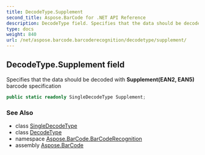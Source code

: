 ```yaml
---
title: DecodeType.Supplement
second_title: Aspose.BarCode for .NET API Reference
description: DecodeType field. Specifies that the data should be decoded with SupplementEAN2 EAN5 barcode specification
type: docs
weight: 840
url: /net/aspose.barcode.barcoderecognition/decodetype/supplement/
---
```

## DecodeType.Supplement field

Specifies that the data should be decoded with **Supplement(EAN2, EAN5)** barcode specification

```csharp
public static readonly SingleDecodeType Supplement;
```

### See Also

* class [SingleDecodeType](../../singledecodetype/)
* class [DecodeType](../)
* namespace [Aspose.BarCode.BarCodeRecognition](../../decodetype/)
* assembly [Aspose.BarCode](../../../)



